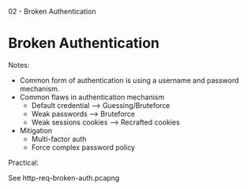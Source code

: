 02 - Broken Authentication

# Broken Authentication
Notes:

- Common form of authentication is using a username and password mechanism.
- Common flaws in authentication mechanism
	- Default credential --> Guessing/Bruteforce
	- Weak passwords --> Bruteforce
	- Weak sessions cookies --> Recrafted cookies
- Mitigation 
	- Multi-factor auth
	- Force complex password policy


Practical:

See http-req-broken-auth.pcapng
